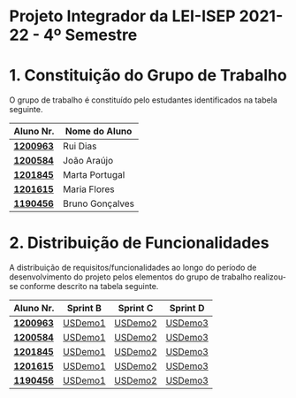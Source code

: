 # Projeto Integrador da LEI-ISEP 2021-22 - 4º Semestre

# 1. Constituição do Grupo de Trabalho

O grupo de trabalho é constituído pelo estudantes identificados na tabela seguinte.

| Aluno Nr.	   | Nome do Aluno			    |
|--------------|--------------------------------|
| **[1200963](/docs/1200963/)**  | Rui Dias     	|
| **[1200584](/docs/1200584/)**  | João Araújo  	|
| **[1201845](/docs/1201845/)**  | Marta Portugal  	|
| **[1201615](/docs/1201615/)**  | Maria Flores  	|
| **[1190456](/docs/1190456/)**  | Bruno Gonçalves  |



# 2. Distribuição de Funcionalidades ###

A distribuição de requisitos/funcionalidades ao longo do período de desenvolvimento do projeto pelos elementos do grupo de trabalho realizou-se conforme descrito na tabela seguinte.

| Aluno Nr.	| Sprint B | Sprint C | Sprint D |
|------------|----------|----------|----------|
| [**1200963**](/docs/1200963/)| [USDemo1](/docs/USDemo1)| [USDemo2](/docs/USDemo2)| [USDemo3](/docs/USDemo3) |
| [**1200584**](/docs/1200584/)| [USDemo1](/docs/USDemo1)| [USDemo2](/docs/USDemo2)| [USDemo3](/docs/USDemo3) |
| [**1201845**](/docs/1201845/)| [USDemo1](/docs/USDemo1)| [USDemo2](/docs/USDemo2)| [USDemo3](/docs/USDemo3) |
| [**1201615**](/docs/1201615/)| [USDemo1](/docs/USDemo1)| [USDemo2](/docs/USDemo2)| [USDemo3](/docs/USDemo3) |
| [**1190456**](/docs/1190456/)| [USDemo1](/docs/USDemo1)| [USDemo2](/docs/USDemo2)| [USDemo3](/docs/USDemo3) |
